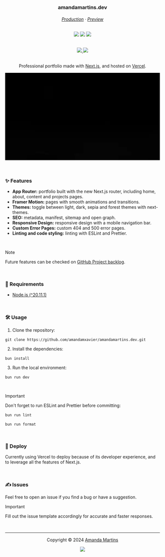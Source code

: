 <h3 align="center">
    amandamartins.dev
</h3>

<h6 align="center">
    <a href="https://amandamartins.dev" target="_blank">Production</a>
    ·
    <a href="https://preview.amandamartins.dev" target="_blank">Preview</a>
</h6>

<h6 align="center">
  <img src="https://img.shields.io/badge/Next-black?style=for-the-badge&logo=next.js&logoColor=white">
  <img src="https://img.shields.io/badge/Framer-black?style=for-the-badge&logo=framer&logoColor=blue">
  <img src="https://img.shields.io/badge/vercel-%23000000.svg?style=for-the-badge&logo=vercel&logoColor=white">
</h6>

<h6 align="center">
	<a href="https://github.com/amandamxavier/amandamartins.dev/stargazers">
		<img src="https://img.shields.io/github/stars/amandamxavier/amandamartins.dev?style=for-the-badge&color=C9CBFF&logoColor=D9E0EE&labelColor=302D41">
	</a>
	<a href="https://github.com/amandamxavier/amandamartins.dev/issues">
		<img src="https://img.shields.io/github/issues/amandamxavier/amandamartins.dev?colorA=363a4f&colorB=f5a97f&style=for-the-badge">
	</a>
</h6>

<p align="center">
    Professional portfolio made with <a href="https://nextjs.org" target="_blank">Next.js</a>, and hosted on <a href="https://vercel.com" target="_blank">Vercel</a>.
</p>

<p align="center">
    <img src="PREVIEW.webp" alt="Screenshot of the website homepage">
</p>

&nbsp;

### ✨ Features

- **App Router:** portfolio built with the new Next.js router, including home, about, content and projects pages.
- **Framer Motion:** pages with smooth animations and transitions.
- **Themes:** toggle between light, dark, sepia and forest themes with next-themes.
- **SEO:** metadata, manifest, sitemap and open graph.
- **Responsive Design:** responsive design with a mobile navigation bar.
- **Custom Error Pages:** custom 404 and 500 error pages.
- **Linting and code styling:** linting with ESLint and Prettier.

&nbsp;

> [!NOTE]  
> Future features can be checked on [GitHub Project backlog](https://github.com/users/amandamxavier/projects/5).

&nbsp;

### 🧰 Requirements

- [Node.js (^20.11.1)](http://nodejs.org/)

&nbsp;

### 🛠 Usage

1. Clone the repository:

```console
git clone https://github.com/amandamxavier/amandamartins.dev.git
```

2. Install the dependencies:

```console
bun install
```

3. Run the local environment:

```console
bun run dev
```

&nbsp;

> [!IMPORTANT]  
> Don't forget to run ESLint and Prettier before committing:

```console
bun run lint
```

```console
bun run format
```

&nbsp;

### 🚀 Deploy

Currently using Vercel to deploy because of its developer experience, and to leverage all the features of Next.js.

&nbsp;

### ✍️ Issues

Feel free to open an issue if you find a bug or have a suggestion.

> [!IMPORTANT]  
> Fill out the issue template accordingly for accurate and faster responses.

&nbsp;

---

<p align="center">
	Copyright &copy; 2024 
	<a href="https://github.com/amandamxavier" target="_blank">
		Amanda Martins
	</a>
<p align="center">
	<a href="https://github.com/amandamxavier/amandamartins.dev/blob/main/LICENSE">
		<img src="https://img.shields.io/static/v1.svg?style=for-the-badge&label=License&message=MIT&logoColor=d9e0ee&colorA=363a4f&colorB=b7bdf8"/>
	</a>
</p>

